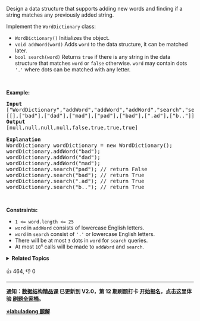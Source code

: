 <p>Design a data structure that supports adding new words and finding if a string matches any previously added string.</p>

<p>Implement the <code>WordDictionary</code> class:</p>

<ul> 
 <li><code>WordDictionary()</code>&nbsp;Initializes the object.</li> 
 <li><code>void addWord(word)</code> Adds <code>word</code> to the data structure, it can be matched later.</li> 
 <li><code>bool search(word)</code>&nbsp;Returns <code>true</code> if there is any string in the data structure that matches <code>word</code>&nbsp;or <code>false</code> otherwise. <code>word</code> may contain dots <code>'.'</code> where dots can be matched with any letter.</li> 
</ul>

<p>&nbsp;</p> 
<p><strong class="example">Example:</strong></p>

<pre>
<strong>Input</strong>
["WordDictionary","addWord","addWord","addWord","search","search","search","search"]
[[],["bad"],["dad"],["mad"],["pad"],["bad"],[".ad"],["b.."]]
<strong>Output</strong>
[null,null,null,null,false,true,true,true]

<strong>Explanation</strong>
WordDictionary wordDictionary = new WordDictionary();
wordDictionary.addWord("bad");
wordDictionary.addWord("dad");
wordDictionary.addWord("mad");
wordDictionary.search("pad"); // return False
wordDictionary.search("bad"); // return True
wordDictionary.search(".ad"); // return True
wordDictionary.search("b.."); // return True
</pre>

<p>&nbsp;</p> 
<p><strong>Constraints:</strong></p>

<ul> 
 <li><code>1 &lt;= word.length &lt;= 25</code></li> 
 <li><code>word</code> in <code>addWord</code> consists of lowercase English letters.</li> 
 <li><code>word</code> in <code>search</code> consist of <code>'.'</code> or lowercase English letters.</li> 
 <li>There will be at most <code>3</code> dots in <code>word</code> for <code>search</code> queries.</li> 
 <li>At most <code>10<sup>4</sup></code> calls will be made to <code>addWord</code> and <code>search</code>.</li> 
</ul>

<details><summary><strong>Related Topics</strong></summary>深度优先搜索 | 设计 | 字典树 | 字符串</details><br>

<div>👍 464, 👎 0</div>

<div id="labuladong"><hr>

**通知：[数据结构精品课](https://aep.h5.xeknow.com/s/1XJHEO) 已更新到 V2.0，第 12 期刷题打卡 [开始报名](https://aep.xet.tech/s/XhcRc)，点击这里体验 [刷题全家桶](https://labuladong.gitee.io/algo/images/others/%E5%85%A8%E5%AE%B6%E6%A1%B6.jpg)。**



<p><strong><a href="https://labuladong.github.io/article?qno=211" target="_blank">⭐️labuladong 题解</a></strong></p>
</div>



